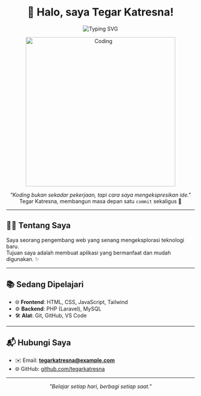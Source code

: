 <h1 align="center">👋 Halo, saya Tegar Katresna!</h1>

<p align="center">
  <img src="https://readme-typing-svg.herokuapp.com?font=Fira+Code&size=22&pause=1000&color=FF0080&center=true&vCenter=true&width=600&lines=Selamat+Datang+di+Profil+Saya!;Fullstack+Web+Developer+Pemula;" alt="Typing SVG" />
</p>

<!-- Tambahkan gambar utama -->
<p align="center">
  <img src="https://raw.githubusercontent.com/github/explore/main/topics/code/code.png" alt="Coding" width="400"/>
</p>

<p align="center"><em>"Koding bukan sekadar pekerjaan, tapi cara saya mengekspresikan ide."</em><br>
Tegar Katresna, membangun masa depan satu <code>commit</code> sekaligus 🚀</p>

---

## 👨‍💻 Tentang Saya
Saya seorang pengembang web yang senang mengeksplorasi teknologi baru.  
Tujuan saya adalah membuat aplikasi yang bermanfaat dan mudah digunakan. ✨

---

## 📚 Sedang Dipelajari
- 🌐 **Frontend**: HTML, CSS, JavaScript, Tailwind  
- ⚙️ **Backend**: PHP (Laravel), MySQL  
- 🛠️ **Alat**: Git, GitHub, VS Code  

---

## 📬 Hubungi Saya
- ✉️ Email: **tegarkatresna@example.com**  
- 🌐 GitHub: [github.com/tegarkatresna](https://github.com/tegarkatresna)  

---

<p align="center"><i>"Belajar setiap hari, berbagi setiap saat."</i></p>
